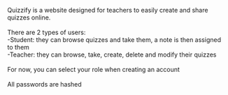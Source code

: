 Quizzify is a website designed for teachers to easily create and share quizzes online. \
\
There are 2 types of users:\
-Student: they can browse quizzes and take them, a note is then assigned to them\
-Teacher: they can browse, take, create, delete and modify their quizzes\
\
For now, you can select your role when creating an account\
\
All passwords are hashed
